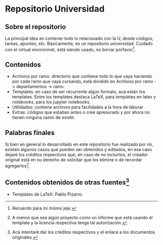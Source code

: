 # Repositorio Universidad
## Sobre el repositorio
La principal idea es contener todo lo relacionado con la U, desde códigos, tareas, apuntes, etc. Básicamente, es un repositorio universidad.
Cuidado con el virtual environmet, está siendo usado, no borrar porfavor[^1].

## Contenidos
* Archivos por ramo: directorio que contiene todo lo que vaya haciendo por cada ramo que vaya cursando, está dividido en Archivos por ramo -> departamentos -> ramo.
* Templates: en caso de ser recurrente algún formato, acá están los templates. Entre los templates destaca LaTeX, para templetes en latex y notebooks, para los jupyter notebooks.
* Utilidades: contiene archivos para facilidades a la hora de laburar
* Extras: códigos que estaban antes o cree apresurado y por ahora no tienen ninguna razón de existir.

## Palabras finales
Si bien en general lo desarrollado en este repositorio fue realizado por mi, existen algunos casos que pueden ser obtenidos y editados, en ese caso dejaré los créditos respectivos que, en caso de no incluirlos, el creador original está en su derecho de solicitar que los elimine o de recordar agregarlos[^2].

## Contenidos obtenidos de otras fuentes[^3]
* Templates de LaTeX: Pablo Pizarro.

[^1]: Recuerdo para mí mismo jeje.
[^2]:  A menos que sea algún proyecto como un informe que está usando el template y la licencia respectiva tenga tal autorización.
[^3]: Acá intentaré dar los créditos respectivos y el enlace a los documentos originales.
